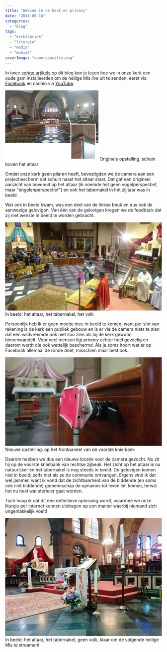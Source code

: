 ```yaml
---
title: "Webcam in de kerk en privacy"
date: "2018-05-16"
categories: 
  - "blog"
tags: 
  - "kerkfabriek"
  - "liturgie"
  - "media"
  - "mobiel"
coverImage: "camerapositie.png"
---
```


In twee [vorige artikels](/blog/webcam-in-de-heilig-hartkerk/) op dit blog kon je lezen hoe we in onze kerk een oude gsm installeerden om de heilige Mis _live_ uit te zenden, eerst via [Facebook](https://www.facebook.com/antonius.heilighart.antwerpen/) en nadien via [YouTube](https://www.youtube.com/channel/UCHEqX9lP-1Ro2zHy0kIdWwA?view_as=subscriber).

[![](images/Opstelling-van-streaming-camera-in-de-kerk-1-300x225.png)](images/Opstelling-van-streaming-camera-in-de-kerk-1.png) Originele opstelling, schuin boven het altaar

Omdat onze kerk geen pilaren heeft, bevestigden we de camera aan een projectiescherm dat schuin naast het altaar staat. Dat gaf een origineel aanzicht van bovenuit op het altaar (ik noemde het geen vogelperspectief, maar "engelenperspectief") en ook het tabernakel in het zijltaar was in beeld.

Wat ook in beeld kwam, was een deel van de linkse beuk en dus ook de aanwezige gelovigen. Van één van de gelovigen kregen we de feedback dat zij niet wenste in beeld te worden gebracht.

[![](images/heilighart-20180330-1934-1024x576.jpg)](images/heilighart-20180330-1934.jpg) In beeld: het altaar, het tabernakel, het volk

Persoonlijk heb ik er geen moeite mee in beeld te komen, want per slot van rekening is de kerk een publiek gebouw en is er via de camera niets te zien dat een wildvreemde ook niet zou zien als hij de kerk gewoon binnenwandelt. Voor veel mensen ligt _privacy_ echter heel gevoelig en daarom wordt die ook wettelijk beschermd. Als je soms hoort wat er op Facebook allemaal de ronde doet, misschien maar best ook.

[![](images/DSC_0146-1024x576.jpg)](images/DSC_0146.jpg) Nieuwe opstelling: op het frontpaneel van de voorste knielbank

Daarom hebben we dus een nieuwe locatie voor de camera gezocht. Nu zit hij op de voorste knielbank van rechtse zijbeuk. Het zicht op het altaar is nu natuurlijker en het tabernakel is nog steeds in beeld. De gelovigen komen niet in beeld, zelfs niet als ze de communie ontvangen. Ergens vind ik dat wel jammer, want ik vond dat de zichtbaarheid van de biddende (en soms ook niet biddende) gemeenschap de opnames tot leven liet komen, terwijl het nu heel wat sterieler gaat worden.

Toch hoop ik dat dit een definitieve oplossing wordt, waarmee we onze liturgie per internet kunnen uitdragen op een manier waarbij niemand zich ongemakkelijk voelt!

[![](images/IMG_20180506_113713-1-1024x768.jpg)](images/IMG_20180506_113713-1.jpg) In beeld: het altaar, het tabernakel, geen volk, klaar om de volgende heilige Mis te streamen!
